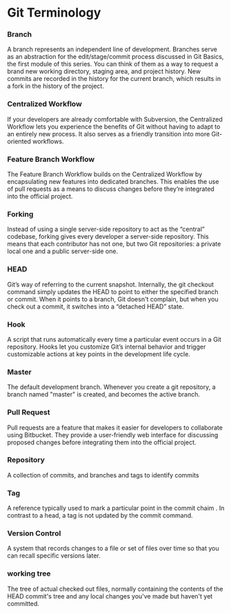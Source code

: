 # Git Terminology

### **Branch**
A branch represents an independent line of development. Branches serve as an abstraction for the edit/stage/commit process discussed in Git Basics, the first module of this series. You can think of them as a way to request a brand new working directory, staging area, and project history. New commits are recorded in the history for the current branch, which results in a fork in the history of the project.

### **Centralized Workflow**
If your developers are already comfortable with Subversion, the Centralized Workflow lets you experience the benefits of Git without having to adapt to an entirely new process. It also serves as a friendly transition into more Git-oriented workflows.

### **Feature Branch Workflow**
The Feature Branch Workflow builds on the Centralized Workflow by encapsulating new features into dedicated branches. This enables the use of pull requests as a means to discuss changes before they’re integrated into the official project.

### **Forking**
Instead of using a single server-side repository to act as the “central” codebase, forking gives every developer a server-side repository. This means that each contributor has not one, but two Git repositories: a private local one and a public server-side one.

### **HEAD**
Git’s way of referring to the current snapshot. Internally, the git checkout command simply updates the HEAD to point to either the specified branch or commit. When it points to a branch, Git doesn't complain, but when you check out a commit, it switches into a “detached HEAD” state.

### **Hook**
A script that runs automatically every time a particular event occurs in a Git repository. Hooks let you customize Git’s internal behavior and trigger customizable actions at key points in the development life cycle.

### **Master**
The default development branch. Whenever you create a git repository, a branch named "master" is created, and becomes the active branch.

### **Pull Request**
Pull requests are a feature that makes it easier for developers to collaborate using Bitbucket. They provide a user-friendly web interface for discussing proposed changes before integrating them into the official project.

### **Repository**
A collection of commits, and branches and tags to identify commits

### **Tag**
A reference typically used to mark a particular point in the commit chaim . In contrast to a head, a tag is not updated by the commit command.

### **Version Control**
A system that records changes to a file or set of files over time so that you can recall specific versions later.

### **working tree**
The tree of actual checked out files, normally containing the contents of the HEAD commit's tree and any local changes you've made but haven't yet committed.
